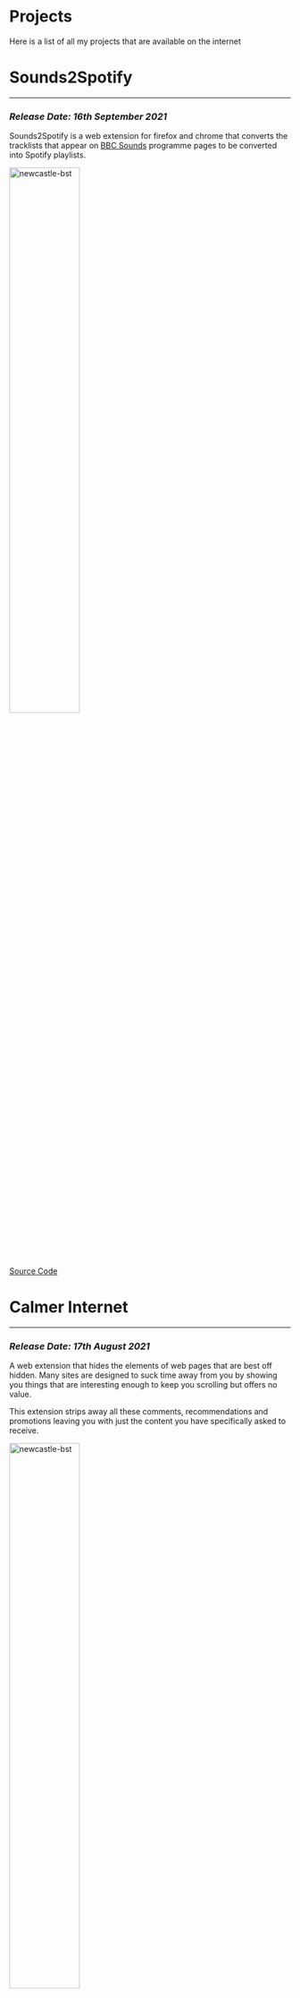 # Projects

Here is a list of all my projects that are available on the internet

# Sounds2Spotify
-------------------
### *Release Date: 16th September 2021*

Sounds2Spotify is a web extension for firefox and chrome that converts the tracklists that appear on [BBC Sounds](https://bbc.co.uk/sounds) programme pages to be converted into Spotify playlists.

<img src="/static/projects/sounds2spotify_banner.svg" alt="newcastle-bst" width="50%">

[Source Code](https://github.com/LukeBriggsDev/Sounds2Spotify)

# Calmer Internet
-------------------
### *Release Date: 17th August 2021*

A web extension that hides the elements of web pages that are best off hidden.
Many sites are designed to suck time away from you by showing you things that are interesting enough to keep you scrolling but offers no value.

This extension strips away all these comments, recommendations and promotions leaving you with just the content you have specifically asked to receive.

<img src="/static/calmer-internet/banner.svg" alt="newcastle-bst" width="50%">

[Firefox](https://addons.mozilla.org/en-GB/firefox/addon/calmer-internet/)

[Chrome](https://chrome.google.com/webstore/detail/calmer-internet/eafehkefjngkemmnfplgddemgpcjlldb)

[Edge](https://microsoftedge.microsoft.com/addons/detail/calmer-internet/fodnejjpkelloeegkfgejifhaifnpded)

[Source Code](https://github.com/LukeBriggsDev/calmer-internet/)

# newcastle-bst
-----------------
### *Release Date: 10th May 2021*

This is a BibTeX style to be used in conjunction with the LaTeX documents I produce at University.
The purpose of the style is to more closely follow Newcastle University's referencing guidelines.

<img src="/static/postimages/full-release-newcastle-bst/bibtex.png" alt="newcastle-bst" width="50%">

[CTAN](https://ctan.org/pkg/newcastle-bst)

[GitHub](https://github.com/LukeBriggsDev/Newcastle-BibTeX)


# Pepys
------------------
### *Release Date: 30th May 2021*

> "It is rightly made for those who love to document their daily life events"
><br> [- FOSSBytes](https://fossbytes.com/document-activity-pepys-journal-app-linux)

Pepys is a journaling application that utilises markdown for writing and storing the journal entries. It supports a variety of export formats.
The biggest project I had released at the time one of my biggest learning experiences.

<img src="/static/postimages/inspection-and-dissection-pepys/BookLogoLargeWhite.svg" alt="Pepys" width="50%">

[Windows](https://github.com/LukeBriggsDev/Pepys/releases)

[Linux (Flatpak)](https://flathub.org/apps/details/dev.lukebriggs.pepys)

[Linux (AUR)](https://aur.archlinux.org/packages/pepys/)

[Linux (deb, rpm, PKGBUILD)](https://github.com/LukeBriggsDev/Pepys/releases)

[Source Code](https://github.com/LukeBriggsDev/Pepys)


# Type or Die
------------------
### *Release Date: 5th March 2021*

Made in 5 days for the Newcastle University Computing and Technology Society (NUCATS) Game Jam, in which it received 3rd place.
It is a top-down zombie wave shooter where it's not your aim that matters but how fast you can type.

<img src="/static/projects/typeordie.png" alt="Type or die" width="50%">
<iframe src="https://itch.io/embed/945130?dark=true" width="552" frameborder="0"><a href="https://lukebriggs.itch.io/type-or-die">Type or Die by lukebriggs</a></iframe>


# Dice-Jack
-------------------
### *Release Date: 23rd September 2019*

Made in 2 days as a mini-project for a course. Used as a way to get to grips with windows forms and learn some Visual
Basic .NET. Just so happens to also be the first game of mine with a computer controlled player.

<img src="/static/projects/dicejack.gif" alt="Dice Jack" width="50%">

[Source Code](https://github.com/CodeLuke/Dice-Jack)


# Ping!
-------------------
### *Release Date: 23rd June 2018*

A remake of the classic Pong game. This was the first game I programed in Unity and as a result is pretty simple and
isn’t very fleshed out but a vital learning experience in how to make a video-game as well as the the nuances and
functions of the Unity Editor.

<img src="/static/projects/ping.gif" alt="Ping" width="50%">

<iframe src="https://widgets.gamejolt.com/package/v1?key=diPkrZ8S" frameborder="0" width="500"></iframe>


# Fallen Stars
------------------------
### *Release Date: 16th April 2017*

This was my first attempt at a video-game and was done well before any other projects. It was made in Construct 2 so no
actual programming was involved but it was the first time I had designed a game from scratch and was a vital learning
experience. It was also a game I did very little of the art for and relied heavily on [opengameart.org](https://www.opengameart.org) which is a great
source of assets for those who are more focused on programming than art.

The game itself is an asteroids clone with a cartoon atmosphere and explosion animations that I was far too proud of at
the time. It even has a (barely) working high score system.

<img src="/static/projects/fallenstars.gif" alt="Fallen Stars" width="50%">

<iframe src="https://widgets.gamejolt.com/package/v1?key=AtyaAixk" frameborder="0" width="500"></iframe>
